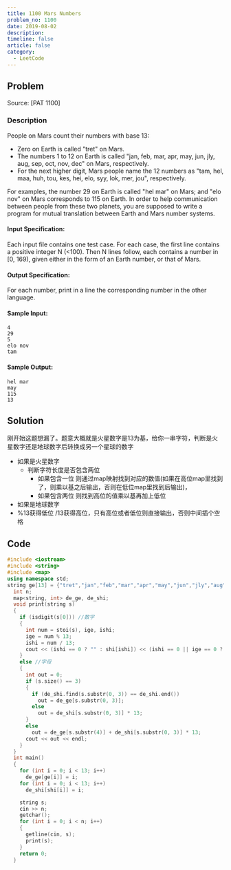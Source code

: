 ```yaml
---
title: 1100 Mars Numbers
problem_no: 1100
date: 2019-08-02
description: 
timeline: false
article: false
category:
  - LeetCode
---
```


<!--more-->

## Problem

Source: [PAT 1100]

### Description

People on Mars count their numbers with base 13:

+ Zero on Earth is called "tret" on Mars.
+ The numbers 1 to 12 on Earth is called "jan, feb, mar, apr, may, jun, jly, aug, sep, oct, nov, dec" on Mars,
  respectively.
+ For the next higher digit, Mars people name the 12 numbers as "tam, hel, maa, huh, tou, kes, hei, elo, syy, lok, mer,
  jou", respectively.

For examples, the number 29 on Earth is called "hel mar" on Mars; and "elo nov" on Mars corresponds to 115 on Earth. In
order to help communication between people from these two planets, you are supposed to write a program for mutual
translation between Earth and Mars number systems.

#### Input Specification:

Each input file contains one test case. For each case, the first line contains a positive integer N (<100). Then N lines
follow, each contains a number in [0, 169), given either in the form of an Earth number, or that of Mars.

#### Output Specification:

For each number, print in a line the corresponding number in the other language.

#### Sample Input:

```text
4
29
5
elo nov
tam
```

#### Sample Output:

```text
hel mar
may
115
13
```

## Solution

刚开始这题想漏了。题意大概就是火星数字是13为基，给你一串字符，判断是火星数字还是地球数字后转换成另一个星球的数字

- 如果是火星数字
  + 判断字符长度是否包含两位
    + 如果包含一位 则通过map映射找到对应的数值(如果在高位map里找到了，则乘以基之后输出，否则在低位map里找到后输出)，
    + 如果包含两位 则找到高位的值乘以基再加上低位
- 如果是地球数字
- %13获得低位 /13获得高位，只有高位或者低位则直接输出，否则中间插个空格

## Code




```cpp
#include <iostream>
#include <string>
#include <map>
using namespace std;
string ge[13] = {"tret","jan","feb","mar","apr","may","jun","jly","aug","sep","oct","nov","dec"},shi[13] = {"tret", "tam",  "hel",  "maa",  "huh", "tou",  "kes","hei","elo","syy","lok","mer","jou",};
  int n;
  map<string, int> de_ge, de_shi;
  void print(string s)
  {
    if (isdigit(s[0])) //数字
    {
      int num = stoi(s), ige, ishi;
      ige = num % 13;
      ishi = num / 13;
      cout << (ishi == 0 ? "" : shi[ishi]) << (ishi == 0 || ige == 0 ? "" : " ") << (ige == 0 ? "" : ge[ige]) << (ige == 0 && ishi == 0 ? ge[0] :"" ) << endl;
    }
    else //字母
    {
      int out = 0;
      if (s.size() == 3)
      {
        if (de_shi.find(s.substr(0, 3)) == de_shi.end())
          out = de_ge[s.substr(0, 3)];
        else
          out = de_shi[s.substr(0, 3)] * 13;
      }
      else
        out = de_ge[s.substr(4)] + de_shi[s.substr(0, 3)] * 13;
      cout << out << endl;
    }
  }
  int main()
  {
    for (int i = 0; i < 13; i++)
      de_ge[ge[i]] = i;
    for (int i = 0; i < 13; i++)
      de_shi[shi[i]] = i;

    string s;
    cin >> n;
    getchar();
    for (int i = 0; i < n; i++)
    {
      getline(cin, s);
      print(s);
    }
    return 0;
  }
```
